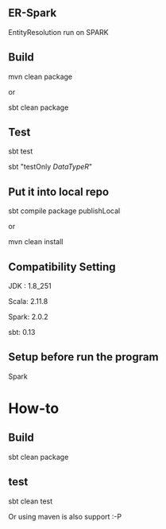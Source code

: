 ER-Spark
---

EntityResolution run on SPARK

## Build
mvn clean package

or 

sbt clean package


## Test

sbt test

sbt "testOnly *DataTypeR*"

## Put it into local repo
sbt compile package publishLocal

or

mvn clean install
## Compatibility Setting

JDK : 1.8_251

Scala: 2.11.8

Spark: 2.0.2

sbt: 0.13

## Setup before run the program

Spark

# How-to

## Build
sbt clean package

## test
sbt clean test

Or using maven is also support :-P